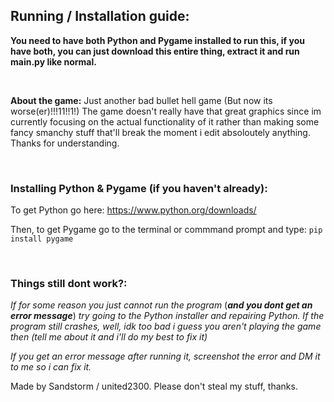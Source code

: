 ## Running / Installation guide:

**You need to have both Python and Pygame installed to run this, if you have both, you can just download this entire thing, extract it and run main.py like normal.**

<br>

**About the game:**
Just another bad bullet hell game (But now its worse(er)!!!11!!1!)
The game doesn't really have that great graphics since im currently focusing on the actual functionality of it rather than making some fancy smanchy stuff that'll break the moment i edit absoloutely anything.
Thanks for understanding.

<br>

### Installing Python & Pygame (if you haven't already):
To get Python go here: 
https://www.python.org/downloads/

Then, to get Pygame go to the terminal or commmand prompt and type: 
```pip install pygame```

<br>

### Things still dont work?:
*If for some reason you just cannot run the program* (***and you dont get an error message***) *try going to the Python installer and repairing Python.
If the program still crashes, well, idk too bad i guess you aren't playing the game then (tell me about it and i'll do my best to fix it)*

*If you get an error message after running it, screenshot the error and DM it to me so i can fix it.*


Made by Sandstorm / united2300.
Please don't steal my stuff, thanks.
